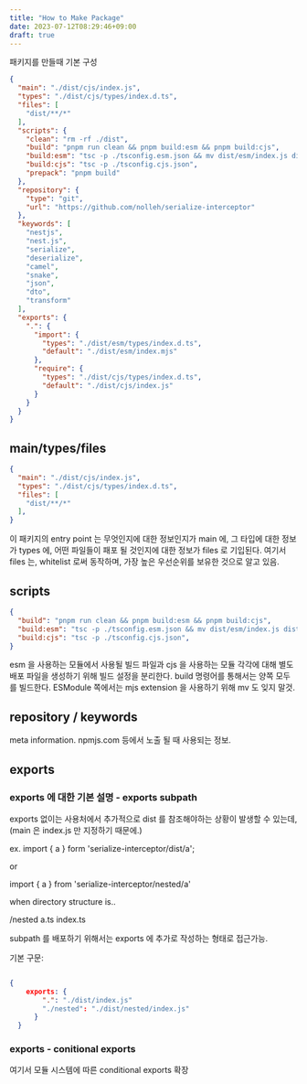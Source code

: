 ```yaml
---
title: "How to Make Package"
date: 2023-07-12T08:29:46+09:00
draft: true
---
```



패키지를 만들때 기본 구성


```json
{
  "main": "./dist/cjs/index.js",
  "types": "./dist/cjs/types/index.d.ts",
  "files": [
    "dist/**/*"
  ],
  "scripts": {
    "clean": "rm -rf ./dist",
    "build": "pnpm run clean && pnpm build:esm && pnpm build:cjs",
    "build:esm": "tsc -p ./tsconfig.esm.json && mv dist/esm/index.js dist/esm/index.mjs",
    "build:cjs": "tsc -p ./tsconfig.cjs.json",
    "prepack": "pnpm build"
  },
  "repository": {
    "type": "git",
    "url": "https://github.com/nolleh/serialize-interceptor"
  },
  "keywords": [
    "nestjs",
    "nest.js",
    "serialize",
    "deserialize",
    "camel",
    "snake",
    "json",
    "dto",
    "transform"
  ],
  "exports": {
    ".": {
      "import": {
        "types": "./dist/esm/types/index.d.ts",
        "default": "./dist/esm/index.mjs"
      },
      "require": {
        "types": "./dist/cjs/types/index.d.ts",
        "default": "./dist/cjs/index.js"
      }
    }
  }
}

```

## main/types/files
```json
{
  "main": "./dist/cjs/index.js",
  "types": "./dist/cjs/types/index.d.ts",
  "files": [
    "dist/**/*"
  ],
}
```
이 패키지의 entry point 는 무엇인지에 대한 정보인지가 main 에, 
그 타입에 대한 정보가 types 에, 
어떤 파일들이 패포 될 것인지에 대한 정보가 files 로 기입된다. 
여기서 files 는, whitelist 로써 동작하며, 가장 높은 우선순위를 보유한 것으로 알고 있음. 

## scripts

```json 
{
  "build": "pnpm run clean && pnpm build:esm && pnpm build:cjs",
  "build:esm": "tsc -p ./tsconfig.esm.json && mv dist/esm/index.js dist/esm/index.mjs",
  "build:cjs": "tsc -p ./tsconfig.cjs.json",
}
```
esm 을 사용하는 모듈에서 사용될 빌드 파일과 cjs 을 사용하는 모듈 각각에 대해 별도 배포 파일을 생성하기 위해 빌드 설정을 분리한다. 
build 명령어를 통해서는 양쪽 모두를 빌드한다. 
ESModule 쪽에서는 mjs extension 을 사용하기 위해 mv 도 잊지 말것. 

## repository / keywords 

meta information. 
npmjs.com 등에서 노출 될 때 사용되는 정보.

## exports 

### exports 에 대한 기본 설명 - exports subpath 
exports 없이는 사용처에서 추가적으로 dist 를 참조해야하는 상황이 발생할 수 있는데, (main 은 index.js 만 지정하기 때문에.)

ex. import { a } form 'serialize-interceptor/dist/a';

or 

import { a } from 'serialize-interceptor/nested/a'

when directory structure is..

/nested
  a.ts
index.ts

subpath 를 배포하기 위해서는 exports 에 추가로 작성하는 형태로 접근가능.

기본 구문: 

```json 

{
    exports: {
        ".": "./dist/index.js"
        "./nested": "./dist/nested/index.js"
      }
  }
```

### exports - conitional exports
여기서 모듈 시스템에 따른 conditional exports 확장

